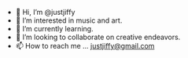 - 👋 Hi, I’m @justjiffy
- 👀 I’m interested in music and art.
- 🌱 I’m currently learning.
- 💞️ I’m looking to collaborate on creative endeavors.
- 📫 How to reach me ... justjiffy@gmail.com

<!---
justjiffy/justjiffy is a ✨ special ✨ repository because its `README.md` (this file) appears on your GitHub profile.
You can click the Preview link to take a look at your changes.
--->
